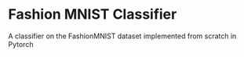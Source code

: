 # Fashion MNIST Classifier

A classifier on the FashionMNIST dataset implemented from scratch in Pytorch


